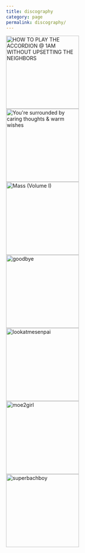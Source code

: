 ```yaml
---
title: discography
category: page
permalink: discography/
---
```


<a href="https://yuriumemoto.bandcamp.com/album/how-to-play-the-accordion-1am-without-upsetting-the-neighbors">
    <img src="https://www.yuriumemoto.com/pics/HOW TO PLAY THE ACCORDION @ 1AM WITHOUT UPSETTING THE NEIGHBORS.PNG" alt="HOW TO PLAY THE ACCORDION @ 1AM WITHOUT UPSETTING THE NEIGHBORS" width="200">
</a>

<br>

<a href="https://yuriumemoto.bandcamp.com/album/youre-surrounded-by-caring-thoughts-warm-wishes">
    <img src="https://www.yuriumemoto.com/pics/ysbctaww_cover.PNG" alt="You're surrounded by caring thoughts & warm wishes" width="200">
</a>

<br>

<a href="https://yuriumemoto.bandcamp.com/album/mass-volume-i">
    <img src="https://www.yuriumemoto.com/pics/Mass (Volume I).jpg" alt="Mass (Volume I)" width="200">
</a>

<br>

<a href="https://yuriumemoto.bandcamp.com/track/goodbye">
    <img src="https://www.yuriumemoto.com/pics/goodbye.jpeg" alt="goodbye" width="200">
</a>

<br>

<a href="https://yuriumemoto.bandcamp.com/track/look-at-me-senpai">
    <img src="https://www.yuriumemoto.com/pics/lookatmesenpai.jpeg" alt="lookatmesenpai" width="200">
</a>

<br>

<a href="https://yuriumemoto.bandcamp.com/album/moe-girl">
    <img src="https://www.yuriumemoto.com/pics/Moe2Girl.jpeg" alt="moe2girl" width="200">
</a>

<br>

<a href="https://yuriumemoto.bandcamp.com/track/superbachboy">
    <img src="https://www.yuriumemoto.com/pics/superbachboy.jpeg" alt="superbachboy" width="200">
</a>

